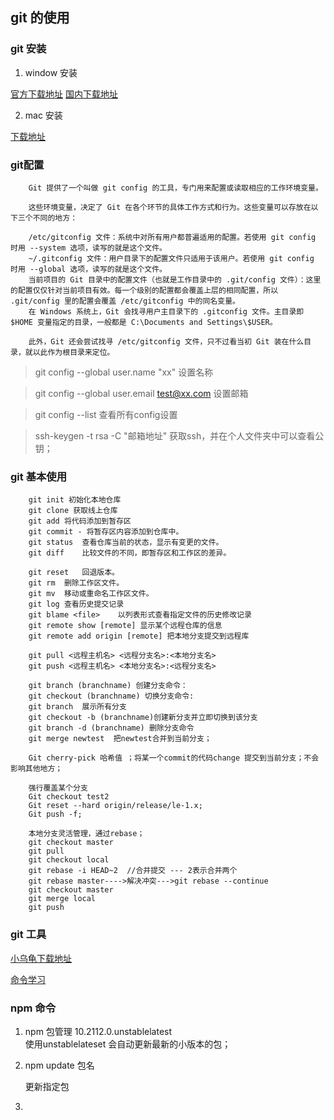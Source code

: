 ## git 的使用

### git 安装

1. window 安装

[官方下载地址](https://gitforwindows.org/)
[国内下载地址](https://npm.taobao.org/mirrors/git-for-windows/)

2. mac 安装

[下载地址](http://sourceforge.net/projects/git-osx-installer/)

### git配置
```
    Git 提供了一个叫做 git config 的工具，专门用来配置或读取相应的工作环境变量。

    这些环境变量，决定了 Git 在各个环节的具体工作方式和行为。这些变量可以存放在以下三个不同的地方：

    /etc/gitconfig 文件：系统中对所有用户都普遍适用的配置。若使用 git config 时用 --system 选项，读写的就是这个文件。
    ~/.gitconfig 文件：用户目录下的配置文件只适用于该用户。若使用 git config 时用 --global 选项，读写的就是这个文件。
    当前项目的 Git 目录中的配置文件（也就是工作目录中的 .git/config 文件）：这里的配置仅仅针对当前项目有效。每一个级别的配置都会覆盖上层的相同配置，所以 .git/config 里的配置会覆盖 /etc/gitconfig 中的同名变量。
    在 Windows 系统上，Git 会找寻用户主目录下的 .gitconfig 文件。主目录即 $HOME 变量指定的目录，一般都是 C:\Documents and Settings\$USER。

    此外，Git 还会尝试找寻 /etc/gitconfig 文件，只不过看当初 Git 装在什么目录，就以此作为根目录来定位。
```
>git config --global user.name "xx" 设置名称

>git config --global user.email test@xx.com 设置邮箱

> git config --list 查看所有config设置

> ssh-keygen -t rsa -C "邮箱地址" 获取ssh，并在个人文件夹中可以查看公钥；

### git 基本使用

```
    git init 初始化本地仓库
    git clone 获取线上仓库
    git add 将代码添加到暂存区
    git commit - 将暂存区内容添加到仓库中。
    git status	查看仓库当前的状态，显示有变更的文件。
    git diff	比较文件的不同，即暂存区和工作区的差异。

    git reset	回退版本。
    git rm	删除工作区文件。
    git mv	移动或重命名工作区文件。
    git log	查看历史提交记录
    git blame <file>	以列表形式查看指定文件的历史修改记录
    git remote show [remote] 显示某个远程仓库的信息
    git remote add origin [remote] 把本地分支提交到远程库
    
    git pull <远程主机名> <远程分支名>:<本地分支名>
    git push <远程主机名> <本地分支名>:<远程分支名>

    git branch (branchname) 创建分支命令：
    git checkout (branchname) 切换分支命令:
    git branch  展示所有分支
    git checkout -b (branchname)创建新分支并立即切换到该分支
    git branch -d (branchname) 删除分支命令
    git merge newtest  把newtest合并到当前分支；
    
    Git cherry-pick 哈希值 ；将某一个commit的代码change 提交到当前分支；不会影响其他地方；

    强行覆盖某个分支
    Git checkout test2
    Git reset --hard origin/release/le-1.x;
    Git push -f;

```

```shell
    本地分支灵活管理，通过rebase；
    git checkout master
    git pull
    git checkout local
    git rebase -i HEAD~2  //合并提交 --- 2表示合并两个
    git rebase master---->解决冲突--->git rebase --continue
    git checkout master
    git merge local
    git push

```
### git 工具

[小乌龟下载地址](https://tortoisegit.org/download/)

[命令学习](https://juejin.cn/post/7024043015794589727)

### npm  命令
1. npm 包管理 10.2112.0.unstablelatest  
    使用unstablelateset 会自动更新最新的小版本的包；
2. npm update  包名

    更新指定包

3. 



